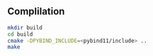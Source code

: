 Complilation
---

``` bash
mkdir build
cd build
cmake -DPYBIND_INCLUDE=<pybind11/include> ..
make
```
